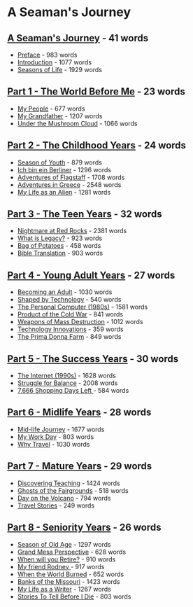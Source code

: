 # A Seaman's Journey


## [A Seaman's Journey](/journey/Part0.md) - 41 words

* [Preface](/journey/Preface.md) - 983 words
* [Introduction](/journey/Introduction.md) - 1077 words
* [Seasons of Life](/journey/Seasons.md) - 1929 words

## [Part 1 - The World Before Me](/journey/Part1.md) - 23 words

* [My People](/journey/MyPeople.md) - 677 words
* [My Grandfather](/journey/Grandfather.md) - 1207 words
* [Under the Mushroom Cloud](/journey/MushroomCloud.md) - 1066 words

## [Part 2 - The Childhood Years](/journey/Part2.md) - 24 words

* [Season of Youth](/journey/SeasonOfYouth.md) - 879 words
* [Ich bin ein Berliner](/journey/JFK.md) - 1296 words
* [Adventures of Flagstaff](/journey/Flagstaff.md) - 1708 words
* [Adventures in Greece](/journey/Greece.md) - 2548 words
* [My Life as an Alien](/journey/Alien.md) - 1281 words

## [Part 3 - The Teen Years](/journey/Part3.md) - 32 words

* [Nightmare at Red Rocks](/journey/RedRocks.md) - 2381 words
* [What is Legacy?](/journey/Legacy.md) - 923 words
* [Bag of Potatoes](/journey/BagOfPotatoes.md) - 458 words
* [Bible Translation](/journey/BibleTranslation.md) - 903 words

## [Part 4 - Young Adult Years](/journey/Part4.md) - 27 words

* [Becoming an Adult](/journey/YoungAdult.md) - 1030 words
* [Shaped by Technology](/journey/Technology.md) - 540 words
* [The Personal Computer (1980s)](/journey/PersonalComputer.md) - 1581 words
* [Product of the Cold War](/journey/ColdWar.md) - 841 words
* [Weapons of Mass Destruction](/journey/WMD.md) - 1012 words
* [Technology Innovations](/journey/TechTimeline.md) - 359 words
* [The Prima Donna Farm](/journey/PrimaDonnaFarm.md) - 849 words

## [Part 5 - The Success Years](/journey/Part5.md) - 30 words

* [The Internet (1990s)](/journey/Internet.md) - 1628 words
* [Struggle for Balance](/journey/Balance.md) - 2008 words
* [7,666 Shopping Days Left ](/journey/10000Days.md) - 584 words

## [Part 6 - Midlife Years](/journey/Part6.md) - 28 words

* [Mid-life Journey](/journey/Midlife.md) - 1677 words
* [My Work Day](/journey/WorkDay.md) - 803 words
* [Why Travel](/journey/Travel.md) - 1030 words

## [Part 7 - Mature Years](/journey/Part7.md) - 29 words

* [Discovering Teaching](/journey/Teaching.md) - 1424 words
* [Ghosts of the Fairgrounds](/journey/Fairgrounds.md) - 518 words
* [Day on the Volcano](/journey/Volcano.md) - 794 words
* [Travel Stories](/journey/TravelStories.md) - 249 words

## [Part 8 - Seniority Years](/journey/Part8.md) - 26 words

* [Season of Old Age](/journey/SeasonOfOldAge.md) - 1297 words
* [Grand Mesa Perspective](/journey/GrandMesa.md) - 628 words
* [When will you Retire?](/journey/Retirement.md) - 910 words
* [My friend Rodney ](/journey/Rodney.md) - 917 words
* [When the World Burned](/journey/WorldBurned.md) - 652 words
* [Banks of the Missouri](/journey/Missouri.md) - 1423 words
* [My Life as a Writer](/journey/Writer.md) - 1267 words
* [Stories To Tell Before I Die](/journey/StoriesToTell.md) - 803 words
